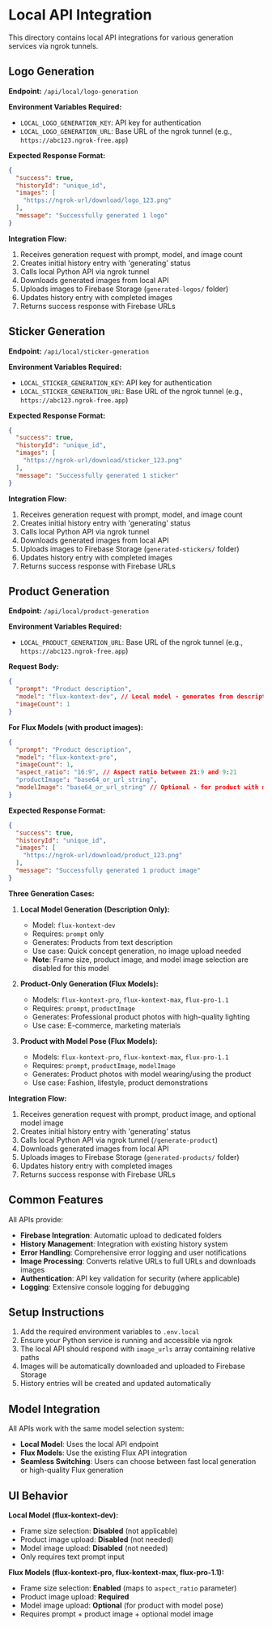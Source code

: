 # Local API Integration

This directory contains local API integrations for various generation services via ngrok tunnels.

## Logo Generation

**Endpoint:** `/api/local/logo-generation`

**Environment Variables Required:**
- `LOCAL_LOGO_GENERATION_KEY`: API key for authentication
- `LOCAL_LOGO_GENERATION_URL`: Base URL of the ngrok tunnel (e.g., `https://abc123.ngrok-free.app`)

**Expected Response Format:**
```json
{
  "success": true,
  "historyId": "unique_id",
  "images": [
    "https://ngrok-url/download/logo_123.png"
  ],
  "message": "Successfully generated 1 logo"
}
```

**Integration Flow:**
1. Receives generation request with prompt, model, and image count
2. Creates initial history entry with 'generating' status
3. Calls local Python API via ngrok tunnel
4. Downloads generated images from local API
5. Uploads images to Firebase Storage (`generated-logos/` folder)
6. Updates history entry with completed images
7. Returns success response with Firebase URLs

## Sticker Generation

**Endpoint:** `/api/local/sticker-generation`

**Environment Variables Required:**
- `LOCAL_STICKER_GENERATION_KEY`: API key for authentication
- `LOCAL_STICKER_GENERATION_URL`: Base URL of the ngrok tunnel (e.g., `https://abc123.ngrok-free.app`)

**Expected Response Format:**
```json
{
  "success": true,
  "historyId": "unique_id",
  "images": [
    "https://ngrok-url/download/sticker_123.png"
  ],
  "message": "Successfully generated 1 sticker"
}
```

**Integration Flow:**
1. Receives generation request with prompt, model, and image count
2. Creates initial history entry with 'generating' status
3. Calls local Python API via ngrok tunnel
4. Downloads generated images from local API
5. Uploads images to Firebase Storage (`generated-stickers/` folder)
6. Updates history entry with completed images
7. Returns success response with Firebase URLs

## Product Generation

**Endpoint:** `/api/local/product-generation`

**Environment Variables Required:**
- `LOCAL_PRODUCT_GENERATION_URL`: Base URL of the ngrok tunnel (e.g., `https://abc123.ngrok-free.app`)

**Request Body:**
```json
{
  "prompt": "Product description",
  "model": "flux-kontext-dev", // Local model - generates from description only
  "imageCount": 1
}
```

**For Flux Models (with product images):**
```json
{
  "prompt": "Product description",
  "model": "flux-kontext-pro",
  "imageCount": 1,
  "aspect_ratio": "16:9", // Aspect ratio between 21:9 and 9:21
  "productImage": "base64_or_url_string",
  "modelImage": "base64_or_url_string" // Optional - for product with model pose
}
```

**Expected Response Format:**
```json
{
  "success": true,
  "historyId": "unique_id",
  "images": [
    "https://ngrok-url/download/product_123.png"
  ],
  "message": "Successfully generated 1 product image"
}
```

**Three Generation Cases:**

1. **Local Model Generation (Description Only):**
   - Model: `flux-kontext-dev`
   - Requires: `prompt` only
   - Generates: Products from text description
   - Use case: Quick concept generation, no image upload needed
   - **Note**: Frame size, product image, and model image selection are disabled for this model

2. **Product-Only Generation (Flux Models):**
   - Models: `flux-kontext-pro`, `flux-kontext-max`, `flux-pro-1.1`
   - Requires: `prompt`, `productImage`
   - Generates: Professional product photos with high-quality lighting
   - Use case: E-commerce, marketing materials

3. **Product with Model Pose (Flux Models):**
   - Models: `flux-kontext-pro`, `flux-kontext-max`, `flux-pro-1.1`
   - Requires: `prompt`, `productImage`, `modelImage`
   - Generates: Product photos with model wearing/using the product
   - Use case: Fashion, lifestyle, product demonstrations

**Integration Flow:**
1. Receives generation request with prompt, product image, and optional model image
2. Creates initial history entry with 'generating' status
3. Calls local Python API via ngrok tunnel (`/generate-product`)
4. Downloads generated images from local API
5. Uploads images to Firebase Storage (`generated-products/` folder)
6. Updates history entry with completed images
7. Returns success response with Firebase URLs

## Common Features

All APIs provide:
- **Firebase Integration**: Automatic upload to dedicated folders
- **History Management**: Integration with existing history system
- **Error Handling**: Comprehensive error logging and user notifications
- **Image Processing**: Converts relative URLs to full URLs and downloads images
- **Authentication**: API key validation for security (where applicable)
- **Logging**: Extensive console logging for debugging

## Setup Instructions

1. Add the required environment variables to `.env.local`
2. Ensure your Python service is running and accessible via ngrok
3. The local API should respond with `image_urls` array containing relative paths
4. Images will be automatically downloaded and uploaded to Firebase Storage
5. History entries will be created and updated automatically

## Model Integration

All APIs work with the same model selection system:
- **Local Model**: Uses the local API endpoint
- **Flux Models**: Use the existing Flux API integration
- **Seamless Switching**: Users can choose between fast local generation or high-quality Flux generation

## UI Behavior

**Local Model (flux-kontext-dev):**
- Frame size selection: **Disabled** (not applicable)
- Product image upload: **Disabled** (not needed)
- Model image upload: **Disabled** (not needed)
- Only requires text prompt input

**Flux Models (flux-kontext-pro, flux-kontext-max, flux-pro-1.1):**
- Frame size selection: **Enabled** (maps to `aspect_ratio` parameter)
- Product image upload: **Required**
- Model image upload: **Optional** (for product with model pose)
- Requires prompt + product image + optional model image
